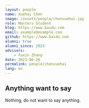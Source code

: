 ```yaml
---
layout: people
name: Xuehai Chen
image: /assets/people/chenxuehai.jpg
role: Masters Student
blog: https://www.baidu.com
email: example@example.com
github: https://www.baidu.com
alumni: true
alumni_since: 2023
advisors:
    - Fuxin Zhang
date: 2023-06-26
permalink: people/chenxuehai
lang: en
---
```


## Anything want to say

Nothing, do not want to say anything.
